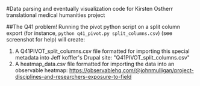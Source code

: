 #Data parsing and eventually visualization code for Kirsten Ostherr translational medical humanities project

##The Q41 problem!
Running the pivot python script on a split column export (for instance, `python q41_pivot.py split_columns.csv`) (see screenshot for help) will create:

1. A Q41PIVOT_split_columns.csv file formatted for importing this special metadata into Jeff koffler's Drupal site: "Q41PIVOT_split_columns.csv"
1. A heatmap_data.csv file formatted for importing the data into an observable heatmap: https://observablehq.com/@johnmulligan/project-disciplines-and-researchers-exposure-to-field

